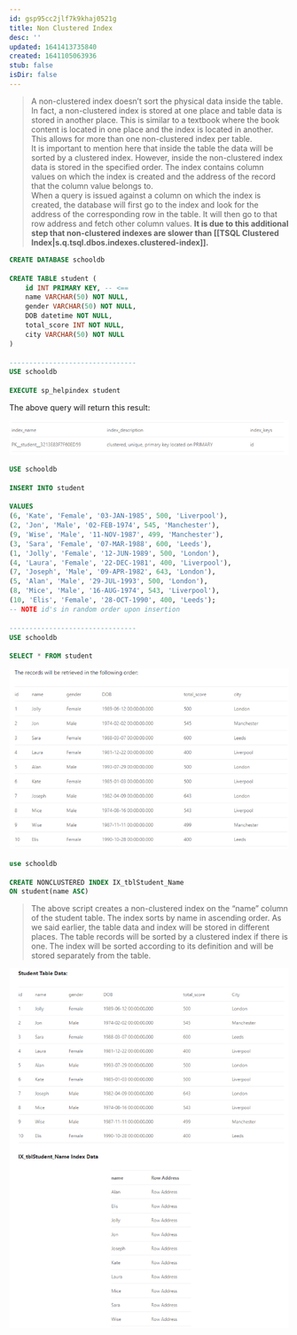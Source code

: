 ```yaml
---
id: gsp95cc2jlf7k9khaj0521g
title: Non Clustered Index
desc: ''
updated: 1641413735840
created: 1641105063936
stub: false
isDir: false
---
```



> A non-clustered index doesn’t sort the physical data inside the table. In fact, a non-clustered index is stored at one place and table data is stored in another place. This is similar to a textbook where the book content is located in one place and the index is located in another. This allows for more than one non-clustered index per table.
> <br>
> It is important to mention here that inside the table the data will be sorted by a clustered index. However, inside the non-clustered index data is stored in the specified order. The index contains column values on which the index is created and the address of the record that the column value belongs to.
> <br>
> When a query is issued against a column on which the index is created, the database will first go to the index and look for the address of the corresponding row in the table. It will then go to that row address and fetch other column values. **It is due to this additional step that non-clustered indexes are slower than [[TSQL Clustered Index|s.q.tsql.dbos.indexes.clustered-index]].**

```sql
CREATE DATABASE schooldb
          
CREATE TABLE student (
    id INT PRIMARY KEY, -- <==
    name VARCHAR(50) NOT NULL,
    gender VARCHAR(50) NOT NULL,
    DOB datetime NOT NULL,
    total_score INT NOT NULL,
    city VARCHAR(50) NOT NULL
)

--------------------------------
USE schooldb
          
EXECUTE sp_helpindex student
```

The above query will return this result:

![alt](assets/images/Pasted_image_20211201134834.png)

```sql
USE schooldb
          
INSERT INTO student
 
VALUES  
(6, 'Kate', 'Female', '03-JAN-1985', 500, 'Liverpool'), 
(2, 'Jon', 'Male', '02-FEB-1974', 545, 'Manchester'),
(9, 'Wise', 'Male', '11-NOV-1987', 499, 'Manchester'), 
(3, 'Sara', 'Female', '07-MAR-1988', 600, 'Leeds'), 
(1, 'Jolly', 'Female', '12-JUN-1989', 500, 'London'),
(4, 'Laura', 'Female', '22-DEC-1981', 400, 'Liverpool'),
(7, 'Joseph', 'Male', '09-APR-1982', 643, 'London'),  
(5, 'Alan', 'Male', '29-JUL-1993', 500, 'London'), 
(8, 'Mice', 'Male', '16-AUG-1974', 543, 'Liverpool'),
(10, 'Elis', 'Female', '28-OCT-1990', 400, 'Leeds');
-- NOTE id's in random order upon insertion

--------------------------------
USE schooldb
          
SELECT * FROM student
```

![alt](assets/images/Pasted_image_20211201134934.png)

```sql
use schooldb
 
CREATE NONCLUSTERED INDEX IX_tblStudent_Name
ON student(name ASC)
```

> The above script creates a non-clustered index on the “name” column of the student table. The index sorts by name in ascending order. As we said earlier, the table data and index will be stored in different places. The table records will be sorted by a clustered index if there is one. The index will be sorted according to its definition and will be stored separately from the table.

![alt](assets/images/Pasted_image_20211201135410.png)
